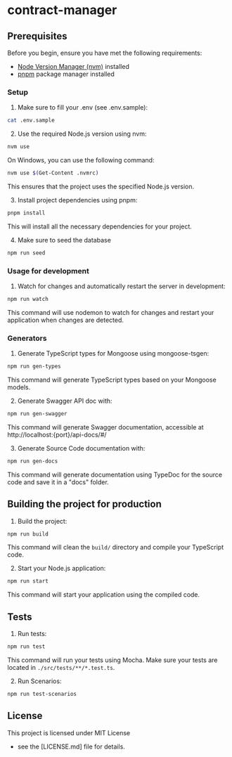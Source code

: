 # contract-manager

## Prerequisites

Before you begin, ensure you have met the following requirements:

- [Node Version Manager (nvm)](https://github.com/nvm-sh/nvm) installed
- [pnpm](https://pnpm.io/) package manager installed

### Setup
1. Make sure to fill your .env (see .env.sample):

  ```bash
  cat .env.sample
  ```

2. Use the required Node.js version using nvm:

  ```bash
  nvm use
  ```

  On Windows, you can use the following command:

  ```bash
  nvm use $(Get-Content .nvmrc)
  ```

  This ensures that the project uses the specified Node.js version.

3. Install project dependencies using pnpm:

  ```bash
  pnpm install
  ```

  This will install all the necessary dependencies for your project.

4. Make sure to seed the database

  ```bash
  npm run seed
  ```

### Usage for development

1. Watch for changes and automatically restart the server in development:

  ```bash
  npm run watch
  ```

  This command will use nodemon to watch for changes and
  restart your application when changes are detected.

### Generators

1. Generate TypeScript types for Mongoose using mongoose-tsgen:

  ```bash
  npm run gen-types
  ```

  This command will generate TypeScript types based on your Mongoose models.

2. Generate Swagger API doc with:

  ```bash
  npm run gen-swagger
  ```

  This command will generate Swagger documentation,
  accessible at http://localhost:{port}/api-docs/#/

3. Generate Source Code documentation with:

  ```bash
  npm run gen-docs
  ```

  This command will generate documentation using TypeDoc for the source code
  and save it in a "docs" folder.
  
## Building the project for production

1. Build the project:

  ```bash
  npm run build
  ```

  This command will clean the `build/` directory and compile your TypeScript code.

2. Start your Node.js application:

  ```bash
  npm run start
  ```

  This command will start your application using the compiled code.

## Tests

1. Run tests:

  ```bash
  npm run test
  ```

  This command will run your tests using Mocha. Make sure your tests are
  located in `./src/tests/**/*.test.ts`.

2. Run Scenarios:

  ```bash
  npm run test-scenarios
  ```

## License

This project is licensed under MIT License
  - see the [LICENSE.md] file for details.
